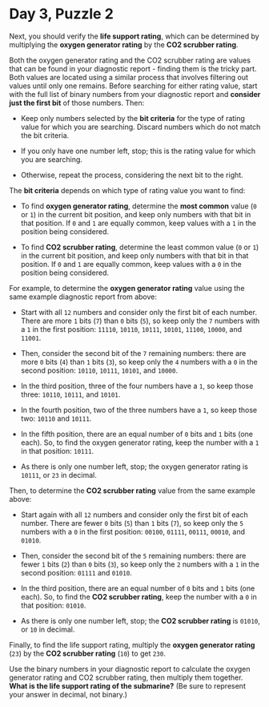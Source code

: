 # Day 3, Puzzle 2 

Next, you should verify the **life support rating**, which can be determined by multiplying the **oxygen generator rating** by the **CO2 scrubber rating**.

Both the oxygen generator rating and the CO2 scrubber rating are values that can be found in your diagnostic report - finding them is the tricky part. Both values are located using a similar process that involves filtering out values until only one remains. Before searching for either rating value, start with the full list of binary numbers from your diagnostic report and **consider just the first bit** of those numbers. Then:

- Keep only numbers selected by the **bit criteria** for the type of rating value for which you are searching. Discard numbers which do not match the bit criteria.

- If you only have one number left, stop; this is the rating value for which you are searching.

- Otherwise, repeat the process, considering the next bit to the right.


The **bit criteria** depends on which type of rating value you want to find:

- To find **oxygen generator rating**, determine the **most common** value (`0` or `1`) in the current bit position, and keep only numbers with that bit in that position. If `0` and `1` are equally common, keep values with a `1` in the position being considered.

- To find **CO2 scrubber rating**, determine the least common value (`0` or `1`) in the current bit position, and keep only numbers with that bit in that position. If `0` and `1` are equally common, keep values with a `0` in the position being considered.


For example, to determine the **oxygen generator rating** value using the same example diagnostic report from above:

- Start with all `12` numbers and consider only the first bit of each number. There are more `1` bits (`7`) than `0` bits (`5`), so keep only the `7` numbers with a `1` in the first position: `11110`, `10110`, `10111`, `10101`, `11100`, `10000`, and `11001`.

- Then, consider the second bit of the `7` remaining numbers: there are more `0` bits (`4`) than `1` bits (`3`), so keep only the `4` numbers with a `0` in the second position: `10110`, `10111`, `10101`, and `10000`.

- In the third position, three of the four numbers have a `1`, so keep those three: `10110`, `10111`, and `10101`.

- In the fourth position, two of the three numbers have a `1`, so keep those two: `10110` and `10111`.

- In the fifth position, there are an equal number of `0` bits and `1` bits (one each). So, to find the oxygen generator rating, keep the number with a `1` in that position: `10111`.

- As there is only one number left, stop; the oxygen generator rating is `10111`, or `23` in decimal.


Then, to determine the **CO2 scrubber rating** value from the same example above:

- Start again with all `12` numbers and consider only the first bit of each number. There are fewer `0` bits (`5`) than `1` bits (`7`), so keep only the `5` numbers with a `0` in the first position: `00100`, `01111`, `00111`, `00010`, and `01010`.

- Then, consider the second bit of the `5` remaining numbers: there are fewer `1` bits (`2`) than `0` bits (`3`), so keep only the `2` numbers with a `1` in the second position: `01111` and `01010`.

- In the third position, there are an equal number of `0` bits and `1` bits (one each). So, to find the **CO2 scrubber rating**, keep the number with a `0` in that position: `01010`.

- As there is only one number left, stop; the **CO2 scrubber rating** is `01010`, or `10` in decimal.


Finally, to find the life support rating, multiply the **oxygen generator rating** (`23`) by the **CO2 scrubber rating** (`10`) to get `230`.

Use the binary numbers in your diagnostic report to calculate the oxygen generator rating and CO2 scrubber rating, then multiply them together. **What is the life support rating of the submarine?** (Be sure to represent your answer in decimal, not binary.)
